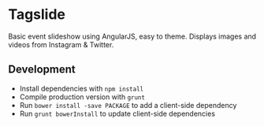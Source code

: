 # Tagslide

Basic event slideshow using AngularJS, easy to theme. Displays images and videos from Instagram & Twitter.

## Development

*  Install dependencies with `npm install`
*  Compile production version with `grunt`
*  Run `bower install -save PACKAGE` to add a client-side dependency
*  Run `grunt bowerInstall` to update client-side dependencies
